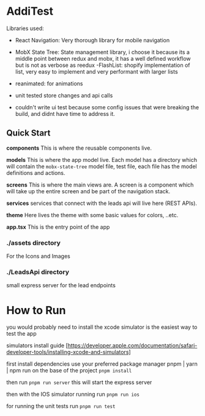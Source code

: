 # AddiTest

Libraries used:

- React Navigation: Very thorough library for mobile navigation
- MobX State Tree: State management library, i choose it because its a middle point between redux and mobx, it has a well defined workflow but is not as verbose as reedux
  -FlashList: shopify implementation of list, very easy to implement and very performant with larger lists
- reanimated: for animations

- unit tested store changes and api calls
- couldn't write ui test because some config issues that were breaking the build, and didnt have time to address it.


## Quick Start

**components**
This is where the reusable components live.

**models**
This is where the app model live. Each model has a directory which will contain the `mobx-state-tree` model file, test file, each file has the model definitions and actions.

**screens**
This is where the main views are. A screen is a component which will take up the entire screen and be part of the navigation stack.

**services**
services that connect with the leads api will live here (REST APIs).

**theme**
Here lives the theme with some basic values for colors, ..etc.

**app.tsx** This is the entry point of the app

### ./assets directory

For the Icons and Images

### ./LeadsApi directory

small express server for the lead endpoints

# How to Run

you would probably need to install the xcode simulator is the easiest way to test the app

simulators install guide [https://developer.apple.com/documentation/safari-developer-tools/installing-xcode-and-simulators]

first install dependencies use your preferred package manager pnpm | yarn | npm run on the base of the project
`pnpm install`

then run `pnpm run server` this will start the express server

then with the IOS simulator running run `pnpm run ios`

for running the unit tests run `pnpm run test`
